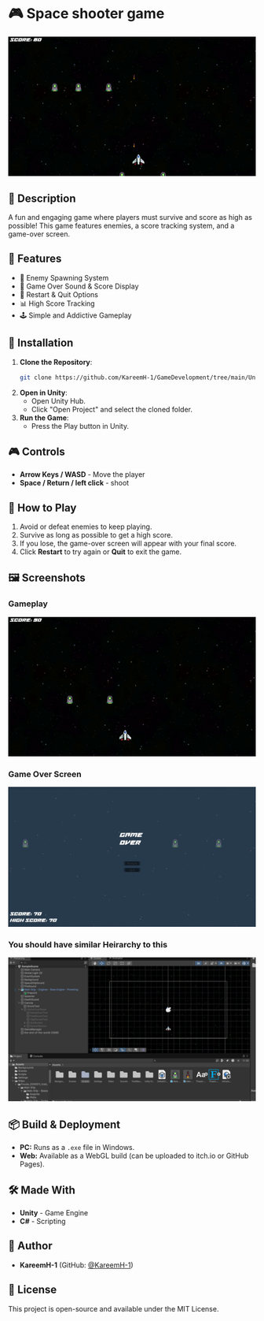 # 🎮 Space shooter game

![Game Screenshot](images/Game.png)

## 📌 Description
A fun and engaging game where players must survive and score as high as possible! This game features enemies, a score tracking system, and a game-over screen.

## 🚀 Features
- 🎯 Enemy Spawning System
- 🎵 Game Over Sound & Score Display
- 🔄 Restart & Quit Options
- 📊 High Score Tracking
- 🕹️ Simple and Addictive Gameplay

## 📂 Installation
1. **Clone the Repository**:
   ```sh
   git clone https://github.com/KareemH-1/GameDevelopment/tree/main/Unity/SpaceGame
   ```
2. **Open in Unity**:
   - Open Unity Hub.
   - Click "Open Project" and select the cloned folder.
3. **Run the Game**:
   - Press the Play button in Unity.

## 🎮 Controls
- **Arrow Keys / WASD** - Move the player
- **Space / Return / left click** - shoot

## 📖 How to Play
1. Avoid or defeat enemies to keep playing.
2. Survive as long as possible to get a high score.
3. If you lose, the game-over screen will appear with your final score.
4. Click **Restart** to try again or **Quit** to exit the game.

## 🖼️ Screenshots
### **Gameplay**
![Gameplay Screenshot](images/Gameplay.png)

### **Game Over Screen**
![Game Over Screenshot](images/GameOver.png)

### **You should have similar Heirarchy to this**
![Heirarchy Screenshot](images/Heirarchy.png)

## 📦 Build & Deployment
- **PC:** Runs as a `.exe` file in Windows.
- **Web:** Available as a WebGL build (can be uploaded to itch.io or GitHub Pages).

## 🛠️ Made With
- **Unity** - Game Engine
- **C#** - Scripting

## 👤 Author
- **KareemH-1** (GitHub: [@KareemH-1](https://github.com/KareemH-1))

## 📜 License
This project is open-source and available under the MIT License.


